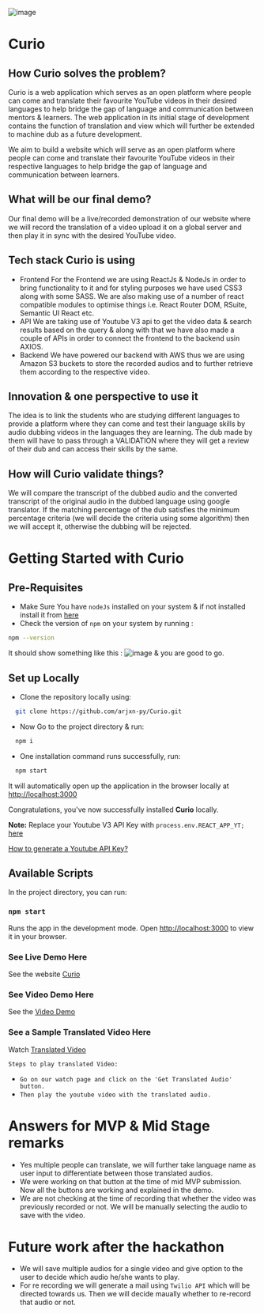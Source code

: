 ![image](https://github.com/arjxn-py/Curio/assets/104268427/ec47033a-22d3-43e8-a732-84b712934a79)


# Curio

## How Curio solves the problem?

Curio is a web application which serves as an open platform where people can come and translate their favourite YouTube videos in their desired languages to help bridge the gap of language and communication between mentors & learners. The web application in its initial stage of development contains the function of translation and view which will further be extended to machine dub as a future development.

We aim to build a website which will serve as an open platform where people can come and translate their favourite YouTube videos in their respective languages to help bridge the gap of language and communication between learners.

## What will be our final demo?

Our final demo will be a live/recorded demonstration of our website where we will record the translation of a video upload it on a global server and then play it in sync with the desired YouTube video.

## Tech stack Curio is using

- Frontend
  For the Frontend we are using ReactJs & NodeJs in order to bring functionality to it  and for styling purposes we have used CSS3 along with some SASS. We are also making use of a number of react compatible modules to optimise things i.e. React Router DOM, RSuite, Semantic UI React etc.
- API
  We are taking use of Youtube V3 api to get the video data & search results based on the query & along with that we have also made a couple of APIs in order to connect the frontend to the backend usin AXIOS.
- Backend
  We have powered our backend with AWS thus we are using Amazon S3 buckets to store the recorded audios and to further retrieve them according to the respective video.

## Innovation & one perspective to use it

The idea is to link the students who are studying different languages to provide a platform where they can come and test their language skills by audio dubbing videos in the languages they are learning. The dub made by them will have to pass through a VALIDATION where they will get a review of their dub and can access their skills by the same.

## How will Curio validate things?

We will compare the transcript of the dubbed audio and the converted transcript of the original audio in the dubbed language using google translator. If the matching percentage of the dub satisfies the minimum percentage criteria (we will decide the criteria using some algorithm) then we will accept it, otherwise the dubbing will be rejected.

# Getting Started with Curio

## Pre-Requisites

- Make Sure You have `nodeJs` installed on your system & if not installed install it from [here](https://nodejs.org/en/download)
- Check the version of `npm` on your system by running :

```bash
npm --version
```

It should show something like this :
![image](https://user-images.githubusercontent.com/104268427/230011750-3e6271bf-c5f0-4359-be90-878f60b745db.png)
& you are good to go.

## Set up Locally

- Clone the repository locally using:

```bash
  git clone https://github.com/arjxn-py/Curio.git
```

- Now Go to the project directory & run:

```bash
  npm i
```

- One installation command runs successfully, run:

```bash
  npm start
```

It will automatically open up the application in the browser locally at [http://localhost:3000](http://localhost:3000)

Congratulations, you've now successfully installed **Curio** locally.

**Note:** Replace your Youtube V3 API Key with `process.env.REACT_APP_YT;` [here](https://github.com/arjxn-py/Curio/blob/84743a39d782d09414932e15a76d8c81646a9101/src/apis/youtube.js#L2)

[How to generate a Youtube API Key?](https://medium.com/swlh/how-to-get-youtubes-api-key-7c28b59b1154)

## Available Scripts

In the project directory, you can run:

### `npm start`

Runs the app in the development mode.
Open [http://localhost:3000](http://localhost:3000) to view it in your browser.

### See Live Demo Here

See the website [Curio](https://curiocic.netlify.app/)

### See Video Demo Here

See the [Video Demo](https://youtu.be/7BrTDM-Y_oU)

### See a Sample Translated Video Here

Watch [Translated Video](https://curiocic.netlify.app/play/r0G86-0-4O4)

`Steps to play translated Video:`

- `Go on our watch page and click on the 'Get Translated Audio' button.`
- `Then play the youtube video with the translated audio.`

# Answers for MVP & Mid Stage remarks

- Yes multiple people can translate, we will further take language name as user input to differentiate between those translated audios.
- We were working on that button at the time of mid MVP submission. Now all the buttons are working and explained in the demo.
- We are not checking at the time of recording that whether the video was previously recorded or not. We will be manually selecting the audio to save with the video.

# Future work after the hackathon

- We will save multiple audios for a single video and give option to the user to decide which audio he/she wants to play.
- For re recording we will generate a mail using `Twilio API` which will be directed towards us. Then we will decide maually whether to re-record that audio or not.
